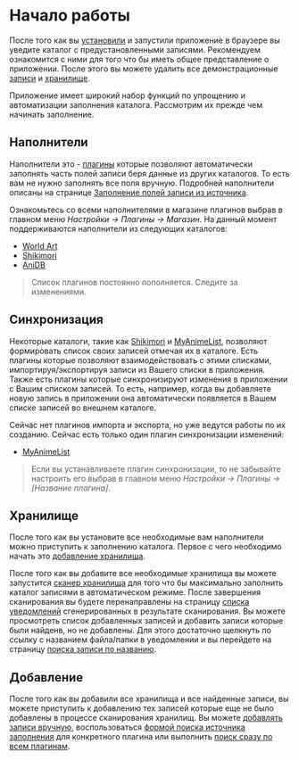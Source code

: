 # Начало работы

После того как вы [установили](/ru/user/install/dist/windows.md) и запустили приложение в браузере вы уведите каталог с
предустановленными записями. Рекомендуем ознакомится с ними для того что бы иметь общее представление о приложении.
После этого вы можете удалить все демонстрационные [записи](/ru/user/item/delete.md) и
[хранилище](/ru/user/storage/delete.md).

Приложение имеет широкий набор функций по упрощению и автоматизации заполнения каталога. Рассмотрим их прежде чем начинать заполнение.

## Наполнители

Наполнители это - [плагины](/ru/user/general/plugins.md) которые позволяют автоматически заполнять часть полей записи
беря данные из других каталогов. То есть вам не нужно заполнять все поля вручную. Подробней наполнители описаны на
странице [Заполнение полей записи из источника](/ru/user/item/add/fill.md).

Ознакомьтесь со всеми наполнителями в магазине плагинов выбрав в главном меню *Настройки -> Плагины -> Магазин*. На
данный момент поддерживаются наполнители из следующих каталогов:

- [World Art](http://www.world-art.ru/)
- [Shikimori](http://shikimori.org/)
- [AniDB](http://anidb.net/)

> Список плагинов постоянно пополняется. Следите за изменениями.

## Синхронизация

Некоторые каталоги, такие как [Shikimori](http://shikimori.org/) и [MyAnimeList](http://myanimelist.net/), позволяют
формировать список своих записей отмечая их в каталоге. Есть плагины которые позволяют взаимодействовать с этими
списками, импортируя/экспортируя записи из Вашего списки в приложения. Также есть плагины которые синхронизируют
изменения в приложении с Вашим списком записей. То есть, например, когда вы добавляете новую запись в приложении она
автоматически появляется в Вашем списке записей во внешнем каталоге.

Сейчас нет плагинов импорта и экспорта, но уже ведутся работы по их созданию. Сейчас есть только один плагин
синхронизации изменений:

- [MyAnimeList](http://myanimelist.net/)

> Если вы устанавливаете плагин синхронизации, то не забывайте настроить его выбрав в главном меню *Настройки ->
Плагины -> [Название плагина]*.

## Хранилище

После того как вы установите все необходимые вам наполнители можно приступить к заполнению каталога. Первое с чего
необходимо начать это [добавление хранилища](/ru/user/storage/add.md).

После того как вы добавите все необходимые хранилища вы можете запустится [сканер хранилища](/ru/user/storage/scan.md)
для того что бы максимально заполнить каталог записями в автоматическом режиме. После завершения сканирования вы будете
перенаправлены на страницу [списка уведомлений](/ru/user/storage/scan.md) сгенерированных в результате сканирования.
Вы можете просмотреть список добавленных записей и добавить записи которые были найденв, но не добавлены. Для этого
достаточно щелкнуть по ссылку с названием файла/папки в уведомлении и вы перейдете на страницу [поиска записи по
названию](/ru/user/item/add/search.md "Поиск источника заполнения записи").

## Добавление

После того как вы добавили все хранилища и все найденные записи, вы можете приступить к добавлению тех записей которые
еще не было добавлены в процессе сканирования хранилищ. Вы можете [добавлять записи
вручную](/ru/user/item/add/manually.md), воспользоваться [формой поиска источника
заполнения](/ru/user/item/add/search.md) для конкретного плагина или выполнить [поиск сразу по всем
плагинам](/ru/user/item/add/search_in_all.md "Поиск во всех плагинах").